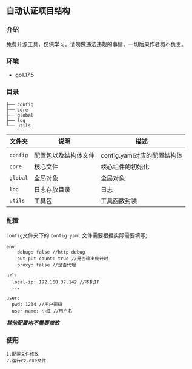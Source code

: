 ## 自动认证项目结构
### 介绍
免费开源工具，仅供学习，请勿做违法违规的事情，一切后果作者概不负责。
### 环境
- go1.17.5
### 目录
```shell
├── config
├── core
├── global
├── log
└── utils
```

| 文件夹       | 说明                    | 描述                        |
| ------------ | ----------------------- | --------------------------- |
           |
| `config`     | 配置包以及结构体文件                 | config.yaml对应的配置结构体 |
| `core`       | 核心文件                | 核心组件的初始化 |
| `global`     | 全局对象                | 全局对象 |
| `log`     | 日志存放目录                | 日志 |
| `utils`      | 工具包                  | 工具函数封装            |

### 配置
`config`文件夹下的 `config.yaml` 文件需要根据实际需要填写;
```
env:
    debug: false //http debug
    out-put-count: true //是否输出倒计时
    proxy: false //是否代理
```
```
url:
  local-ip: 192.168.37.142 //本机IP
  ...
```
```
user:
  pwd: 1234 //用户密码
  user-name: 小红 //用户名
```
***其他配置均不需要修改***
### 使用
```
1.配置文件修改
2.运行rz.exe文件
```